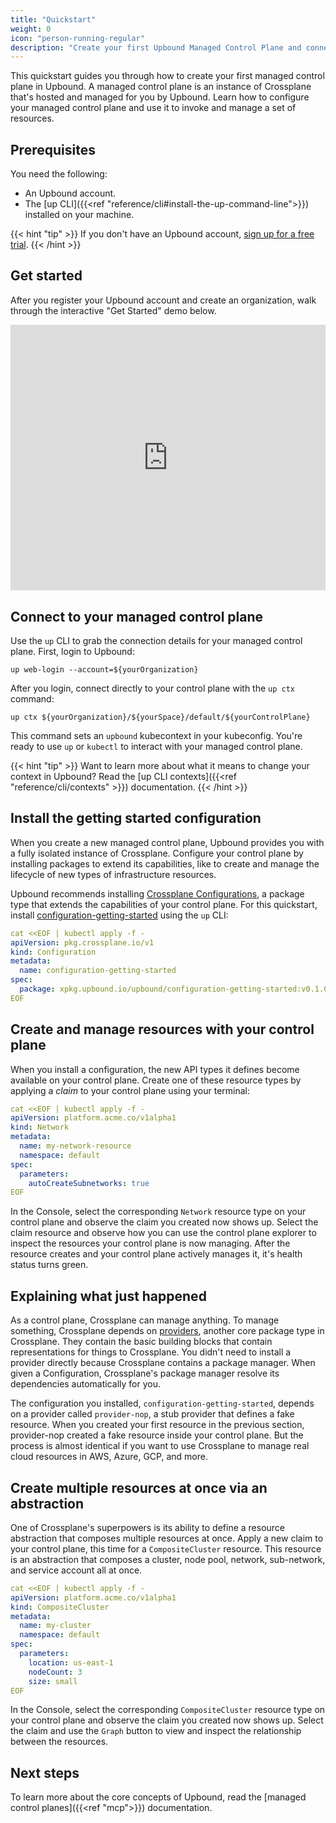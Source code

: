 ```yaml
---
title: "Quickstart"
weight: 0
icon: "person-running-regular"
description: "Create your first Upbound Managed Control Plane and connect it to your cloud provider."
---
```


This quickstart guides you through how to create your first managed control
plane in Upbound. A managed control plane is an instance of Crossplane that's hosted and managed for you by Upbound. Learn how to configure your managed control plane and use it to invoke and manage a set of resources.

## Prerequisites

You need the following:

- An Upbound account.
- The [up CLI]({{<ref "reference/cli#install-the-up-command-line">}}) installed on your machine.

{{< hint "tip" >}}
If you don't have an Upbound account, [sign up for a free trial](https://accounts.upbound.io/register).
{{< /hint >}}

## Get started

After you register your Upbound account and create an organization, walk through the interactive "Get
Started" demo below.

<div style="position: relative; padding-bottom: calc(76.04621072088725% + 42px); height: 0;"><iframe src="https://app.supademo.com/embed/clvydptrx0ty8phe2252uwuzz" allow="clipboard-write" frameborder="0" webkitallowfullscreen="true" mozallowfullscreen="true" allowfullscreen style="position: absolute; top: 0; left: 0; width: 100%; height: 100%;"></iframe></div>

## Connect to your managed control plane

Use the `up` CLI to grab the connection details for your managed control plane. First, login to Upbound:

```shell
up web-login --account=${yourOrganization}
```

After you login, connect directly to your control plane with the `up ctx` command:

```shell
up ctx ${yourOrganization}/${yourSpace}/default/${yourControlPlane}
```

This command sets an `upbound` kubecontext in your kubeconfig. You're ready to use `up` or `kubectl` to interact with your managed control plane.

{{< hint "tip" >}}
Want to learn more about what it means to change your context in Upbound? Read the [up CLI contexts]({{<ref "reference/cli/contexts" >}}) documentation.
{{< /hint >}}

## Install the getting started configuration

When you create a new managed control plane, Upbound provides you with a fully isolated instance of Crossplane. Configure your control plane by installing packages to extend its capabilities, like to create and manage the lifecycle of new types of infrastructure resources. 

Upbound recommends installing [Crossplane Configurations](https://docs.crossplane.io/latest/concepts/packages/), a package type that extends the capabilities of your control plane. For this quickstart, install [configuration-getting-started](https://marketplace.upbound.io/configurations/upbound/configuration-getting-started/latest) using the `up` CLI:

```yaml
cat <<EOF | kubectl apply -f -
apiVersion: pkg.crossplane.io/v1
kind: Configuration
metadata:
  name: configuration-getting-started
spec:
  package: xpkg.upbound.io/upbound/configuration-getting-started:v0.1.0
EOF
```

## Create and manage resources with your control plane

When you install a configuration, the new API types it defines become available on your control plane. Create one of these resource types by applying a _claim_ to your control plane using your terminal:

```yaml
cat <<EOF | kubectl apply -f -
apiVersion: platform.acme.co/v1alpha1
kind: Network
metadata:
  name: my-network-resource
  namespace: default
spec:
  parameters:
    autoCreateSubnetworks: true
EOF
```

In the Console, select the corresponding `Network` resource type on your control plane and observe the claim you created now shows up. Select the claim resource and observe how you can use the control plane explorer to inspect the resources your control plane is now managing. After the resource creates and your control plane actively manages it, it's health status turns green.

## Explaining what just happened

As a control plane, Crossplane can manage anything. To manage something, Crossplane depends on [providers](https://docs.crossplane.io/latest/concepts/providers/), another core package type in Crossplane. They contain the basic building blocks that contain representations for things to Crossplane. You didn't need to install a provider directly because Crossplane contains a package manager. When given a Configuration, Crossplane's package manager resolve its dependencies automatically for you.

The configuration you installed, `configuration-getting-started`, depends on a provider called `provider-nop`, a stub provider that defines a fake resource. When you created your first resource in the previous section, provider-nop created a fake resource inside your control plane. But the process is almost identical if you want to use Crossplane to manage real cloud resources in AWS, Azure, GCP, and more.

## Create multiple resources at once via an abstraction

One of Crossplane's superpowers is its ability to define a resource abstraction that composes multiple resources at once. Apply a new claim to your control plane, this time for a `CompositeCluster` resource. This resource is an abstraction that composes a cluster, node pool, network, sub-network, and service account all at once.

```yaml
cat <<EOF | kubectl apply -f -
apiVersion: platform.acme.co/v1alpha1
kind: CompositeCluster
metadata:
  name: my-cluster
  namespace: default
spec:
  parameters:
    location: us-east-1
    nodeCount: 3
    size: small
EOF
```

In the Console, select the corresponding `CompositeCluster` resource type on your control plane and observe the claim you created now shows up. Select the claim and use the `Graph` button to view and inspect the relationship between the resources.

## Next steps

To learn more about the core concepts of Upbound, read the [managed control planes]({{<ref "mcp">}}) documentation.